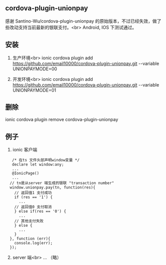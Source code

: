 ## cordova-plugin-unionpay

 感谢 Santino-Wu/cordova-plugin-unionpay 的原始版本，不过已经失效，做了些改动支持当前最新的银联支付。\<br>
 Android, IOS 下测试通过。
 
安装
----
1. 生产环境\<br>
ionic cordova plugin add https://github.com/email10000/cordova-plugin-unionpay.git --variable UNIONPAYMODE=00

2. 开发环境\<br>
ionic cordova plugin add https://github.com/email10000/cordova-plugin-unionpay.git --variable UNIONPAYMODE=01

删除
----
ionic cordova plugin remove cordova-plugin-unionpay

例子
----
1. ionic 客户端

~~~
   /* 在ts 文件头部声明window变量 */ 
   declare let window:any;
   ...
   @IonicPage()
   ...
  // tn是从server 端生成的银联 "transaction number"
  window.unionpay.pay(tn, function(res){
    // 返回值1 支付成功
    if (res == '1') {
      ...
    // 返回值0 支付取消
    } else if(res == '0') {
      ...
    // 其他支付失败
    } else {
      ...
    }
  }, function (err){
    console.log(err);
  });
~~~
2. server 端\<br>
 ... （略）
